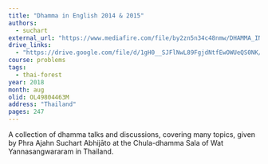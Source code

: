 ```yaml
---
title: "Dhamma in English 2014 & 2015"
authors:
  - suchart
external_url: "https://www.mediafire.com/file/by2zn5n34c48nmw/DHAMMA_IN_ENGLISH_2014%262015.pdf/file"
drive_links:
  - "https://drive.google.com/file/d/1gH0__SJFlNwL89FgjdNtfEwOWUeQS0NK/view?usp=sharing"
course: problems
tags:
  - thai-forest
year: 2018
month: aug
olid: OL49804463M
address: "Thailand"
pages: 247
---
```


A collection of dhamma talks and discussions, covering many topics, given by Phra Ajahn Suchart Abhijāto at the Chula-dhamma Sala of Wat Yannasangwararam in Thailand.
